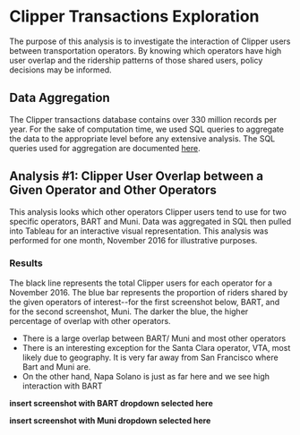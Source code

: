 # Clipper Transactions Exploration

The purpose of this analysis is to investigate the interaction of Clipper users between transportation operators. By knowing which operators have high user overlap and the ridership patterns of those shared users, policy decisions may be informed. 

## Data Aggregation

The Clipper transactions database contains over 330 million records per year. For the sake of computation time, we used SQL queries to aggregate the data to the appropriate level before any extensive analysis. The SQL queries used for aggregation are documented [here](https://github.com/BayAreaMetro/usf-practicum/blob/master/clipper-transactions-exploration/SQLqueries.txt).

## Analysis #1: Clipper User Overlap between a Given Operator and Other Operators

This analysis looks which other operators Clipper users tend to use for two specific operators, BART and Muni. Data was aggregated in SQL then pulled into Tableau for an interactive visual representation. This analysis was performed for one month, November 2016 for illustrative purposes. 

### Results

The black line represents the total Clipper users for each operator for a November 2016. The blue bar represents the proportion of riders shared by the given operators of interest--for the first screenshot below, BART, and for the second screenshot, Muni. The darker the blue, the higher percentage of overlap with other operators. 

* There is a large overlap between BART/ Muni and most other operators
* There is an interesting exception for the Santa Clara operator, VTA, most likely due to geography. It is very far away from San Francisco where Bart and Muni are. 
* On the other hand, Napa Solano is just as far here and we see high interaction with BART


**insert screenshot with BART dropdown selected here**

**insert screenshot with Muni dropdown selected here**




